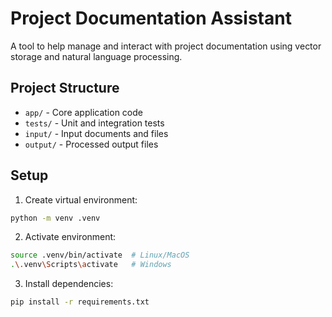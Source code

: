 # Project Documentation Assistant

A tool to help manage and interact with project documentation using vector storage and natural language processing.

## Project Structure

- `app/` - Core application code
- `tests/` - Unit and integration tests
- `input/` - Input documents and files
- `output/` - Processed output files

## Setup

1. Create virtual environment:
```bash
python -m venv .venv
```

2. Activate environment:
```bash
source .venv/bin/activate  # Linux/MacOS
.\.venv\Scripts\activate   # Windows
```

3. Install dependencies:
```bash
pip install -r requirements.txt
```
